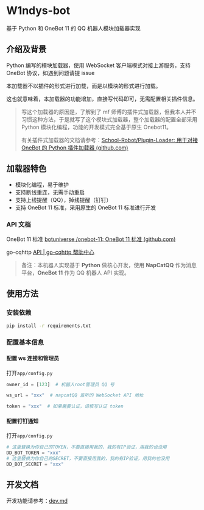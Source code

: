 # W1ndys-bot

基于 Python 和 OneBot 11 的 QQ 机器人模块加载器实现

## 介绍及背景

Python 编写的模块加载器，使用 WebSocket 客户端模式对接上游服务，支持 OneBot 协议，如遇到问题请提 issue

本加载器不以插件的形式进行加载，而是以模块的形式进行加载。

这也就意味着，本加载器的功能增加，直接写代码即可，无需配置相关插件信息。

> 写这个加载器的原因是，了解到了 mf 师傅的插件式加载器，但我本人并不习惯这种方法，于是就写了这个模块式加载器，整个加载器的配置全部采用 Python 模块化编程，功能的开发模式完全基于原生 Onebot11。
>
> 有关插件式加载器的文档请参考：[School-Robot/Plugin-Loader: 用于对接 OneBot 的 Python 插件加载器 (github.com)](https://github.com/School-Robot/Plugin-Loader)

## 加载器特色

- 模块化编程，易于维护
- 支持断线重连，无需手动重启
- 支持上线提醒（QQ），掉线提醒（钉钉）
- 支持 OneBot 11 标准，采用原生的 OneBot 11 标准进行开发

### API 文档

OneBot 11 标准 [botuniverse /onebot-11: OneBot 11 标准 (github.com)](https://github.com/botuniverse/onebot-11#/)

go-cqhttp [API | go-cqhttp 帮助中心](https://docs.go-cqhttp.org/api/)

> 备注：本机器人实现基于 **Python** 做核心开发，使用 **NapCatQQ** 作为消息平台，**OneBot 11** 作为 QQ 机器人 API 实现。

## 使用方法

### 安装依赖

```bash
pip install -r requirements.txt
```

### 配置基本信息

#### 配置 ws 连接和管理员

打开`app/config.py`

```python
owner_id = [123]  # 机器人root管理员 QQ 号

ws_url = "xxx"  # napcatQQ 监听的 WebSocket API 地址

token = "xxx"  # 如果需要认证，请填写认证 token
```

#### 配置钉钉通知

打开`app/config.py`

```python
# 这里替换为你自己的TOKEN，不要直接用我的，我的有IP验证，用我的也没用
DD_BOT_TOKEN = "xxx"
# 这里替换为你自己的SECRET，不要直接用我的，我的有IP验证，用我的也没用
DD_BOT_SECRET = "xxx"
```

## 开发文档

开发功能请参考：[dev.md](dev.md)
